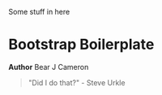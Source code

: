 Some stuff in here

# Bootstrap Boilerplate

**Author** Bear J Cameron

> "Did I do that?" - Steve Urkle
